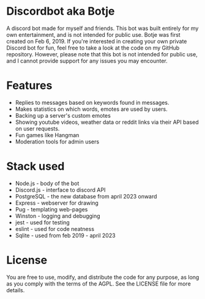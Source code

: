 # Discordbot aka Botje

A discord bot made for myself and friends. This bot was built entirely for my own entertainment, and is not intended for public use. Botje was first created on Feb 6, 2019.
If you're interested in creating your own private Discord bot for fun, feel free to take a look at the code on my GitHub repository. 
However, please note that this bot is not intended for public use, and I cannot provide support for any issues you may encounter.

# Features 
- Replies to messages based on keywords found in messages.
- Makes statistics on which words, emotes are used by users.
- Backing up a server's custom emotes
- Showing youtube videos, weather data or reddit links via their API based on user requests.
- Fun games like Hangman 
- Moderation tools for admin users

# Stack used
- Node.js - body of the bot
- Discord.js - interface to discord API
- PostgreSQL - the new database from april 2023 onward
- Express - webserver for drawing 
- Pug - templating web-pages
- Winston - logging and debugging
- jest - used for testing
- eslint - used for code neatness 
- Sqlite - used from feb 2019 - april 2023

# License
You are free to use, modify, and distribute the code for any purpose, as long as you comply with the terms of the AGPL. See the LICENSE file for more details.

